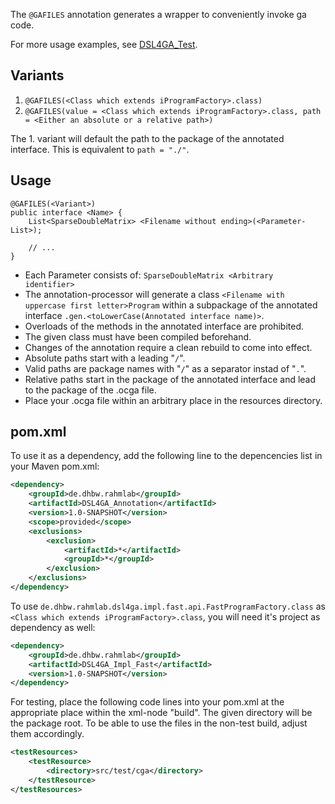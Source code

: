The `@GAFILES` annotation generates a wrapper to conveniently invoke ga code.

For more usage examples, see [DSL4GA_Test](../DSL4GA_Test/).


## Variants
1. `@GAFILES(<Class which extends iProgramFactory>.class)`
2. `@GAFILES(value = <Class which extends iProgramFactory>.class, path = <Either an absolute or a relative path>)`

The 1. variant will default the path to the package of the annotated interface. This is equivalent to `path = "./"`.


## Usage
```
@GAFILES(<Variant>)
public interface <Name> {
	List<SparseDoubleMatrix> <Filename without ending>(<Parameter-List>);

	// ...
}
```

- Each Parameter consists of: `SparseDoubleMatrix <Arbitrary identifier>`
- The annotation-processor will generate a class `<Filename with uppercase first letter>Program` within a subpackage of the annotated interface `.gen.<toLowerCase(Annotated interface name)>`.
- Overloads of the methods in the annotated interface are prohibited.
- The given class must have been compiled beforehand.
- Changes of the annotation require a clean rebuild to come into effect.
- Absolute paths start with a leading "`/`".
- Valid paths are package names with "`/`" as a separator instad of "`.`".
- Relative paths start in the package of the annotated interface and lead to the package of the .ocga file.
- Place your .ocga file within an arbitrary place in the resources directory.


## pom.xml
To use it as a dependency, add the following line to the depencencies list in your Maven pom.xml:
```xml
<dependency>
	<groupId>de.dhbw.rahmlab</groupId>
	<artifactId>DSL4GA_Annotation</artifactId>
	<version>1.0-SNAPSHOT</version>
	<scope>provided</scope>
	<exclusions>
		<exclusion>
			<artifactId>*</artifactId>
			<groupId>*</groupId>
		</exclusion>
	</exclusions>
</dependency>
```

To use `de.dhbw.rahmlab.dsl4ga.impl.fast.api.FastProgramFactory.class` as `<Class which extends iProgramFactory>.class`, you will need it's project as dependency as well:
```xml
<dependency>
	<groupId>de.dhbw.rahmlab</groupId>
	<artifactId>DSL4GA_Impl_Fast</artifactId>
	<version>1.0-SNAPSHOT</version>
</dependency>
```

For testing, place the following code lines into your pom.xml at the appropriate place within the xml-node "build". The given directory will be the package root. To be able to use the files in the non-test build, adjust them accordingly.
```xml
<testResources>
	<testResource>
		<directory>src/test/cga</directory>
	</testResource>
</testResources>
```

